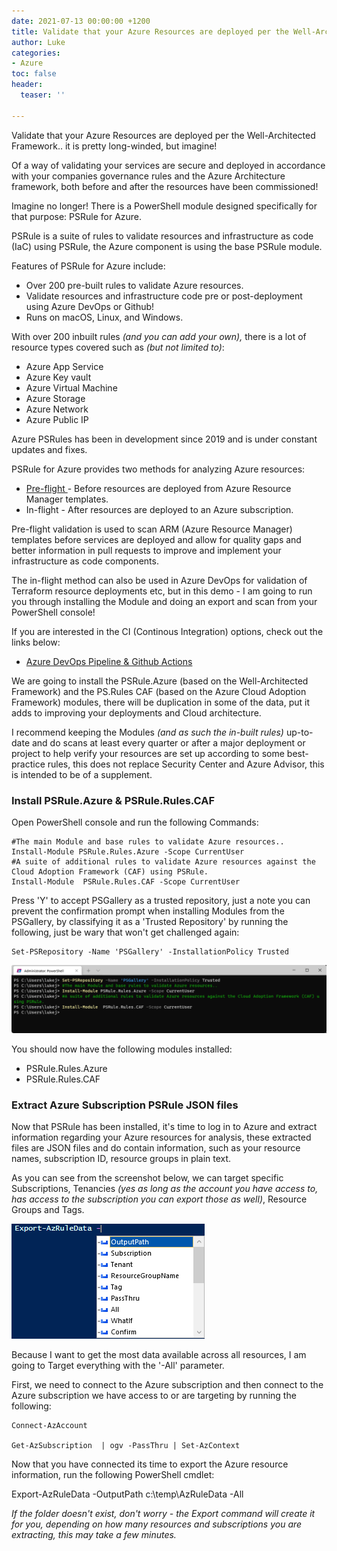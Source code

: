 ```yaml
---
date: 2021-07-13 00:00:00 +1200
title: Validate that your Azure Resources are deployed per the Well-Architected Framework
author: Luke
categories:
- Azure
toc: false
header:
  teaser: ''

---
```

Validate that your Azure Resources are deployed per the Well-Architected Framework.. it is pretty long-winded, but imagine!

Of a way of validating your services are secure and deployed in accordance with your companies governance rules and the Azure Architecture framework, both before and after the resources have been commissioned!

Imagine no longer! There is a PowerShell module designed specifically for that purpose: PSRule for Azure.

PSRule is a suite of rules to validate resources and infrastructure as code (IaC) using PSRule, the Azure component is using the base PSRule module.

Features of PSRule for Azure include:

* Over 200 pre-built rules to validate Azure resources.
* Validate resources and infrastructure code pre or post-deployment using Azure DevOps or Github!
* Runs on macOS, Linux, and Windows.

With over 200 inbuilt rules _(and you can add your own),_ there is a lot of resource types covered such as _(but not limited to)_:

* Azure App Service
* Azure Key vault
* Azure Virtual Machine
* Azure Storage
* Azure Network
* Azure Public IP

Azure PSRules has been in development since 2019 and is under constant updates and fixes.

PSRule for Azure provides two methods for analyzing Azure resources:

* [Pre-flight ]()- Before resources are deployed from Azure Resource Manager templates.
* In-flight - After resources are deployed to an Azure subscription.

Pre-flight validation is used to scan ARM (Azure Resource Manager) templates before services are deployed and allow for quality gaps and better information in pull requests to improve and implement your infrastructure as code components.

The in-flight method can also be used in Azure DevOps for validation of Terraform resource deployments etc, but in this demo - I am going to run you through installing the Module and doing an export and scan from your PowerShell console!

If you are interested in the CI (Continous Integration) options, check out the links below:

* [Azure DevOps Pipeline & Github Actions](https://microsoft.github.io/PSRule/ "PSRule")

We are going to install the PSRule.Azure (based on the Well-Architected Framework) and the PS.Rules CAF (based on the Azure Cloud Adoption Framework) modules, there will be duplication in some of the data, put it adds to improving your deployments and Cloud architecture.

I recommend keeping the Modules _(and as such the in-built rules)_ up-to-date and do scans at least every quarter or after a major deployment or project to help verify your resources are set up according to some best-practice rules, this does not replace Security Center and Azure Advisor, this is intended to be of a supplement.

### Install PSRule.Azure & PSRule.Rules.CAF

Open PowerShell console and run the following Commands:

    #The main Module and base rules to validate Azure resources..
    Install-Module PSRule.Rules.Azure -Scope CurrentUser
    #A suite of additional rules to validate Azure resources against the Cloud Adoption Framework (CAF) using PSRule.
    Install-Module  PSRule.Rules.CAF -Scope CurrentUser

Press 'Y' to accept PSGallery as a trusted repository, just a note you can prevent the confirmation prompt when installing Modules from the PSGallery, by classifying it as a 'Trusted Repository' by running the following, just be wary that won't get challenged again:

    Set-PSRepository -Name 'PSGallery' -InstallationPolicy Trusted

![](/uploads/windowsterminal_install_psrules-azure.png)

You should now have the following modules installed:

* PSRule.Rules.Azure
* PSRule.Rules.CAF

### Extract Azure Subscription PSRule JSON files

Now that PSRule has been installed, it's time to log in to Azure and extract information regarding your Azure resources for analysis, these extracted files are JSON files and do contain information, such as your resource names, subscription ID, resource groups in plain text.

As you can see from the screenshot below, we can target specific Subscriptions, Tenancies _(yes as long as the account you have access to, has access to the subscription you can export those as well)_, Resource Groups and Tags.

![](/uploads/powershellise_exportazruledata.png)

Because I want to get the most data available across all resources, I am going to Target everything with the '-All' parameter. 

First, we need to connect to the Azure subscription and then connect to the Azure subscription we have access to or are targeting by running the following:

    Connect-AzAccount

    Get-AzSubscription  | ogv -PassThru | Set-AzContext

Now that you have connected its time to export the Azure resource information, run the following PowerShell cmdlet:

Export-AzRuleData -OutputPath c:\\temp\\AzRuleData -All

_If the folder doesn't exist, don't worry - the Export command will create it for you, depending on how many resources and subscriptions you are extracting, this may take a few minutes._